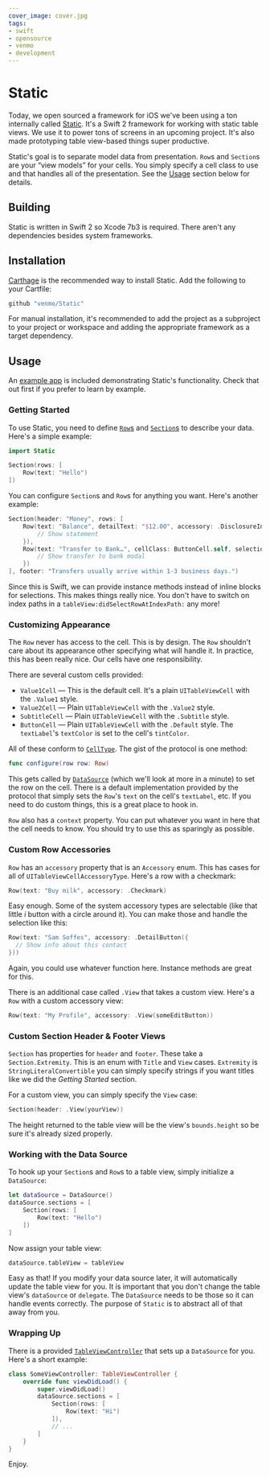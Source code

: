 ```yaml
---
cover_image: cover.jpg
tags:
- swift
- opensource
- venmo
- development
---
```


# Static

Today, we open sourced a framework for iOS we've been using a ton internally called [Static](https://github.com/venmo/Static). It's a Swift 2 framework for working with static table views. We use it to power tons of screens in an upcoming project. It's also made prototyping table view-based things super productive.

Static's goal is to separate model data from presentation. `Row`s and `Section`s are your “view models” for your cells. You simply specify a cell class to use and that handles all of the presentation. See the [Usage](https://github.com/venmo/Static/#usage) section below for details.


## Building

Static is written in Swift 2 so Xcode 7b3 is required. There aren't any dependencies besides system frameworks.


## Installation

[Carthage](https://github.com/carthage/carthage) is the recommended way to install Static. Add the following to your Cartfile:

``` ruby
github "venmo/Static"
```

For manual installation, it's recommended to add the project as a subproject to your project or workspace and adding the appropriate framework as a target dependency.


## Usage

An [example app](https://github.com/venmo/Static/blob/master/Example) is included demonstrating Static's functionality. Check that out first if you prefer to learn by example.


### Getting Started

To use Static, you need to define [`Row`s](https://github.com/venmo/Static/blob/master/Static/Row.swift) and [`Section`s](https://github.com/venmo/Static/blob/master/Static/Section.swift) to describe your data. Here's a simple example:

```swift
import Static

Section(rows: [
    Row(text: "Hello")
])
```

You can configure `Section`s and `Row`s for anything you want. Here's another example:

```swift
Section(header: "Money", rows: [
    Row(text: "Balance", detailText: "$12.00", accessory: .DisclosureIndicator, selection: {
        // Show statement
    }),
    Row(text: "Transfer to Bank…", cellClass: ButtonCell.self, selection: {
        // Show transfer to bank modal
    })
], footer: "Transfers usually arrive within 1-3 business days.")
```

Since this is Swift, we can provide instance methods instead of inline blocks for selections. This makes things really nice. You don't have to switch on index paths in a `tableView:didSelectRowAtIndexPath:` any more!


### Customizing Appearance

The `Row` never has access to the cell. This is by design. The `Row` shouldn't care about its appearance other specifying what will handle it. In practice, this has been really nice. Our cells have one responsibility.

There are several custom cells provided:

* `Value1Cell` — This is the default cell. It's a plain `UITableViewCell` with the `.Value1` style.
* `Value2Cell` — Plain `UITableViewCell` with the `.Value2` style.
* `SubtitleCell` — Plain `UITableViewCell` with the `.Subtitle` style.
* `ButtonCell` — Plain `UITableViewCell` with the `.Default` style. The `textLabel`'s `textColor` is set to the cell's `tintColor`.

All of these conform to [`CellType`](https://github.com/venmo/Static/blob/master/Static/CellType.swift). The gist of the protocol is one method:

```swift
func configure(row row: Row)
```

This gets called by [`DataSource`](https://github.com/venmo/Static/blob/master/Static/DataSource.swift) (which we'll look at more in a minute) to set the row on the cell. There is a default implementation provided by the protocol that simply sets the `Row`'s `text` on the cell's `textLabel`, etc. If you need to do custom things, this is a great place to hook in.

`Row` also has a `context` property. You can put whatever you want in here that the cell needs to know. You should try to use this as sparingly as possible.


### Custom Row Accessories

`Row` has an `accessory` property that is an `Accessory` enum. This has cases for all of `UITableViewCellAccessoryType`. Here's a row with a checkmark:

```swift
Row(text: "Buy milk", accessory: .Checkmark)
```

Easy enough. Some of the system accessory types are selectable (like that little *i* button with a circle around it). You can make those and handle the selection like this:

```swift
Row(text: "Sam Soffes", accessory: .DetailButton({
  // Show info about this contact
}))
```

Again, you could use whatever function here. Instance methods are great for this.

There is an additional case called `.View` that takes a custom view. Here's a `Row` with a custom accessory view:

```swift
Row(text: "My Profile", accessory: .View(someEditButton))
```


### Custom Section Header & Footer Views

`Section` has properties for `header` and `footer`. These take a `Section.Extremity`. This is an enum with `Title` and `View` cases. `Extremity` is `StringLiteralConvertible` you can simply specify strings if you want titles like we did the *Getting Started* section.

For a custom view, you can simply specify the `View` case:

```swift
Section(header: .View(yourView))
```

The height returned to the table view will be the view's `bounds.height` so be sure it's already sized properly.


### Working with the Data Source

To hook up your `Section`s and `Row`s to a table view, simply initialize a `DataSource`:

```swift
let dataSource = DataSource()
dataSource.sections = [
    Section(rows: [
        Row(text: "Hello")
    ])
]
```

Now assign your table view:

```swift
dataSource.tableView = tableView
```

Easy as that! If you modify your data source later, it will automatically update the table view for you. It is important that you don't change the table view's `dataSource` or `delegate`. The `DataSource` needs to be those so it can handle events correctly. The purpose of `Static` is to abstract all of that away from you.


### Wrapping Up

There is a provided [`TableViewController`](https://github.com/venmo/Static/blob/master/Static/TableViewController.swift) that sets up a `DataSource` for you. Here's a short example:

```swift
class SomeViewController: TableViewController {
    override func viewDidLoad() {
        super.viewDidLoad()
        dataSource.sections = [
            Section(rows: [
                Row(text: "Hi")
            ]),
            // ...
        ]
    }
}
```

Enjoy.
